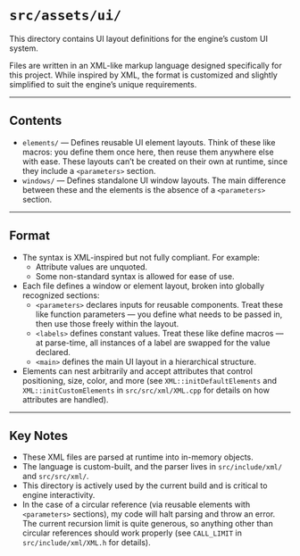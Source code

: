  # `src/assets/ui/`

  This directory contains UI layout definitions for the engine’s custom UI system.

  Files are written in an XML-like markup language designed specifically for this project. While inspired by XML, the format is customized and slightly simplified to suit the engine’s unique requirements.

  ---

  ## Contents

  - `elements/` — Defines reusable UI element layouts. Think of these like macros: you define them once here, then reuse them anywhere else with ease. These layouts can’t be created on their own at runtime, since they include a `<parameters>` section.
  - `windows/` — Defines standalone UI window layouts. The main difference between these and the elements is the absence of a `<parameters>` section.

  ---

  ## Format

  - The syntax is XML-inspired but not fully compliant. For example:
    - Attribute values are unquoted.
    - Some non-standard syntax is allowed for ease of use.
  - Each file defines a window or element layout, broken into globally recognized sections:
    - `<parameters>` declares inputs for reusable components. Treat these like function parameters — you define what needs to be passed in, then use those freely within the layout.
    - `<labels>` defines constant values. Treat these like define macros — at parse-time, all instances of a label are swapped for the value declared.
    - `<main>` defines the main UI layout in a hierarchical structure.
  - Elements can nest arbitrarily and accept attributes that control positioning, size, color, and more (see `XML::initDefaultElements` and `XML::initCustomElements` in `src/src/xml/XML.cpp` for details on how attributes are handled).

  ---

  ## Key Notes

  - These XML files are parsed at runtime into in-memory objects.
  - The language is custom-built, and the parser lives in `src/include/xml/` and `src/src/xml/`.
  - This directory is actively used by the current build and is critical to engine interactivity.
  - In the case of a circular reference (via reusable elements with `<parameters>` sections), my code will halt parsing and throw an error. The current recursion limit is quite generous, so anything other than circular references should work properly (see `CALL_LIMIT` in `src/include/xml/XML.h` for details).
